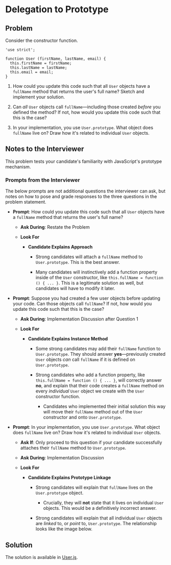 # Delegation to Prototype

## Problem

Consider the constructor function.

```
'use strict';

function User (firstName, lastName, email) {
  this.firstName = firstName;
  this.lastName = lastName;
  this.email = email;
}
```

1. How could you update this code such that all `User` objects have a `fullName` method that returns the user's full name? Sketch and implement your solution.

2. Can _all_ `User` objects call `fullName`—including those created _before_ you defined the method? If not, how would you update this code such that this is the case?

3. In your implementation, you use `User.prototype`. What object does `fullName` live on? Draw how it's related to individual `User` objects.

## Notes to the Interviewer

This problem tests your candidate's familiarity with JavaScript's prototype mechanism.

### Prompts from the Interviewer

The below prompts are not additional questions the interviewer can ask, but notes on how to pose and grade responses to the three questions in the problem statement.

* **Prompt**: How could you update this code such that all `User` objects have a `fullName` method that returns the user's full name?

  * **Ask During**: Restate the Problem

  * **Look For**

    * **Candidate Explains Approach**

      * Strong candidates will attach a `fullName` method to `User.prototype`. This is the best answer.

      * Many candidates will instinctively add a function property inside of the `User` constructor, like `this.fullName = function () { ... }`. This is a legitimate solution as well, but candidates will have to modify it later.

* **Prompt**: Suppose you had created a few user objects before updating your code. Can those objects call `fullName`? If not, how would you update this code such that this is the case?

  * **Ask During**: Implementation Discussion after Question 1

  * **Look For**

    * **Candidate Explains Instance Method**

      * Some strong candidates may add their `fullName` function to `User.prototype`. They should answer **yes**—previously created `User` objects _can_ call `fullName` if it is defined on `User.prototype`.

      * Strong candidates who add a function property, like `this.fullName = function () { ... }`, will correctly answer **no**, and explain that their code creates a `fullName` method on every _individual_ `User` object we create with the `User` constructor function.

        * Candidates who implemented their initial solution this way will move their `fullName` method out of the `User` constructor and onto `User.prototype`.

* **Prompt**: In your implementation, you use `User.prototype`. What object does `fullName` live on? Draw how it's related to individual `User` objects.

  * **Ask If**: Only proceed to this question if your candidate successfully attaches their `fullName` method to `User.prototype`.

  * **Ask During**: Implementation Discussion

  * **Look For**

    * **Candidate Explains Prototype Linkage**

      * Strong candidates will explain that `fullName` lives on the `User.prototype` object.

        * Crucially, they will **not** state that it lives on individual `User` objects. This would be a definitively incorrect answer.

      * Strong candidates will explain that all individual `User` objects are _linked_ to, or _point_ to, `User.prototype`. The relationship looks like the image below.

## Solution

The solution is available in [User.js](Solved/User.js).
